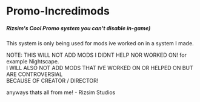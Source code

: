 # Promo-Incredimods <br> 
##### Rizsim's Cool Promo system you can't disable in-game)
This system is only being used for mods ive worked on in a system I made.


NOTE:
THIS WILL NOT ADD MODS I DIDNT HELP NOR WORKED ON!
for example Nightscape.
<br> I WILL ALSO NOT ADD MODS THAT IVE WORKED ON OR HELPED ON BUT ARE CONTROVERSIAL <br> BECAUSE OF CREATOR / DIRECTOR!

anyways thats all from me! - Rizsim Studios
